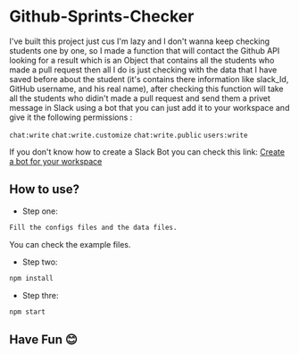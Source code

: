 # Github-Sprints-Checker


I've built this project just cus I'm lazy and I don't wanna keep checking students one by one, so I made a function that will contact the Github API looking for a result which is an Object that contains all the students who made a pull request then all I do is just checking with the data that I have saved before about the student (it's contains there information like slack_Id, GitHub username, and his real name), after checking this function will take all the students who didin't made a pull request and send them a privet message in Slack using a bot that you can just add it to your workspace and give it the following permissions : 

`chat:write`
`chat:write.customize`
`chat:write.public`
`users:write`

If you don't know how to create a Slack Bot you can check this link: [Create a bot for your workspace](https://slack.com/intl/en-tn/help/articles/115005265703-Create-a-bot-for-your-workspace)



##  How to use?


* Step one:  

```sh
Fill the configs files and the data files.
```
You can check the example files.


* Step two:

```sh
npm install
```


* Step thre:

 ```sh
npm start 
```


## Have Fun 😊
